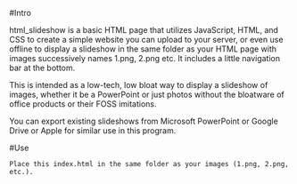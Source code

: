#Intro

html_slideshow is a basic HTML page that utilizes JavaScript, HTML, and CSS to create a simple website you can upload to your server, or even use offline to display a slideshow in the same folder as your HTML page with images successively names 1.png, 2.png etc. It includes a little navigation bar at the bottom.

This is intended as a low-tech, low bloat way to display a slideshow of images, whether it be a PowerPoint or just photos without the bloatware of office products or their FOSS imitations.

You can export existing slideshows from Microsoft PowerPoint or Google Drive or Apple for similar use in this program.

#Use

    Place this index.html in the same folder as your images (1.png, 2.png, etc.).
